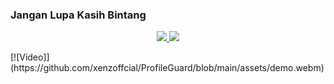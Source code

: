 ### Jangan Lupa Kasih Bintang

<p align="center">
  <a href="https://github.com/xenzoffcial/ProfileGuard">
    <img src="https://raw.githubusercontent.com/catppuccin/catppuccin/main/assets/footers/gray0_ctp_on_line.svg?sanitize=true"/>
    <img src="https://readme-typing-svg.demolab.com/?lines=Facebook Profile Guard &font=Fira%20Code&center=true&width=440&height=45&color=00ff00&vCenter=true&pause=10&size=22" />
  </a>
</p>
[![Video]](https://github.com/xenzoffcial/ProfileGuard/blob/main/assets/demo.webm)

